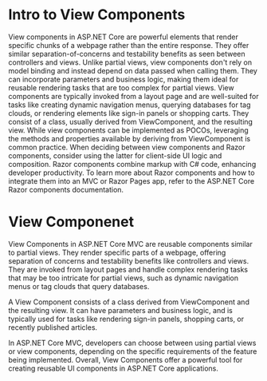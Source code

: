 # Intro to View Components

View components in ASP.NET Core are powerful elements that render specific chunks of a webpage rather than the entire response. They offer similar separation-of-concerns and testability benefits as seen between controllers and views.
Unlike partial views, view components don't rely on model binding and instead depend on data passed when calling them. They can incorporate parameters and business logic, making them ideal for reusable rendering tasks that are too complex for partial views.
View components are typically invoked from a layout page and are well-suited for tasks like creating dynamic navigation menus, querying databases for tag clouds, or rendering elements like sign-in panels or shopping carts. 
They consist of a class, usually derived from ViewComponent, and the resulting view. While view components can be implemented as POCOs, leveraging the methods and properties available by deriving from ViewComponent is common practice.
When deciding between view components and Razor components, consider using the latter for client-side UI logic and composition. Razor components combine markup with C# code, enhancing developer productivity. 
To learn more about Razor components and how to integrate them into an MVC or Razor Pages app, refer to the ASP.NET Core Razor components documentation.

# View Componenet


View Components in ASP.NET Core MVC are reusable components similar to partial views. They render specific parts of a webpage, offering separation of concerns and testability benefits like controllers and views. 
They are invoked from layout pages and handle complex rendering tasks that may be too intricate for partial views, such as dynamic navigation menus or tag clouds that query databases.

A View Component consists of a class derived from ViewComponent and the resulting view. It can have parameters and business logic, and is typically used for tasks like rendering sign-in panels, shopping carts, or recently published articles.

In ASP.NET Core MVC, developers can choose between using partial views or view components, depending on the specific requirements of the feature being implemented. Overall, View Components offer a powerful tool for creating reusable UI components in ASP.NET Core applications.
